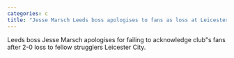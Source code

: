 ```yaml
---
categories: c
title: "Jesse Marsch Leeds boss apologises to fans as loss at Leicester puts them in relegation trouble"
---
```

Leeds boss Jesse Marsch apologises for failing to acknowledge club"s fans after 2-0 loss to fellow strugglers Leicester City.